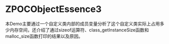 # ZPOCObjectEssence3
本Demo主要通过一个自定义类内部的成员变量分析了这个自定义类实际上占用多少内存空间，还介绍了通过sizeof运算符、class_getInstanceSize函数和malloc_size函数打印的结果以及原因。
